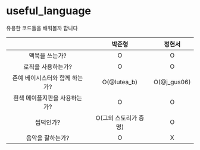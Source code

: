 # useful_language
유용한 코드들을 배워볼까 합니다


| |박준형|정현서|
|:--:|:--:|:--:|
|맥북을 쓰는가?|O|O|
|로직을 사용하는가?|O|O|
|존예 베이시스터와 함께 하는가?|O(@lutea_b)|O(@j_gus06)|
|흰색 메이플지판을 사용하는가?|O|O|
|씹덕인가?|O(그의 스토리가 증명)|O|
|음악을 잘하는가?|O|X|
